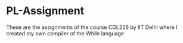 # PL-Assignment
These are the assignments of the course COL226 by IIT Delhi where I created my own compiler of the While language
